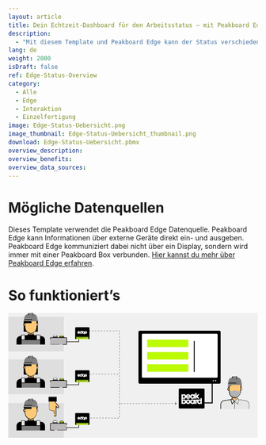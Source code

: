 ```yaml
---
layout: article
title: Dein Echtzeit-Dashboard für den Arbeitsstatus – mit Peakboard Edge alle Arbeitsplätze im Blick
description: 
  - "Mit diesem Template und Peakboard Edge kann der Status verschiedener Arbeitsplätze in Echtzeit angezeigt werden. Verschiedene Farben sollen dabei Transparenz über die Produktivität der einzelnen Arbeitsplätze schaffen: Grün bedeutet alles ist in Ordnung, blau bedeutet geplante Pause und rot bedeutet, es gibt an diesem Arbeitsplatz ein Problem. Jetzt herunterladen!"
lang: de
weight: 2000
isDraft: false
ref: Edge-Status-Overview
category:
  - Alle
  - Edge
  - Interaktion
  - Einzelfertigung
image: Edge-Status-Uebersicht.png
image_thumbnail: Edge-Status-Uebersicht_thumbnail.png
download: Edge-Status-Uebersicht.pbmx
overview_description:
overview_benefits:
overview_data_sources:
---
```

# Mögliche Datenquellen

Dieses Template verwendet die Peakboard Edge Datenquelle. Peakboard Edge kann Informationen über externe Geräte direkt ein- und ausgeben. Peakboard Edge kommuniziert dabei nicht über ein Display, sondern wird immer mit einer Peakboard Box verbunden. [Hier kannst du mehr über Peakboard Edge erfahren](https://peakboard.com/produkt/peakboard-edge/).


# So funktioniert’s

![image_live](edge-use-case-production.gif)
